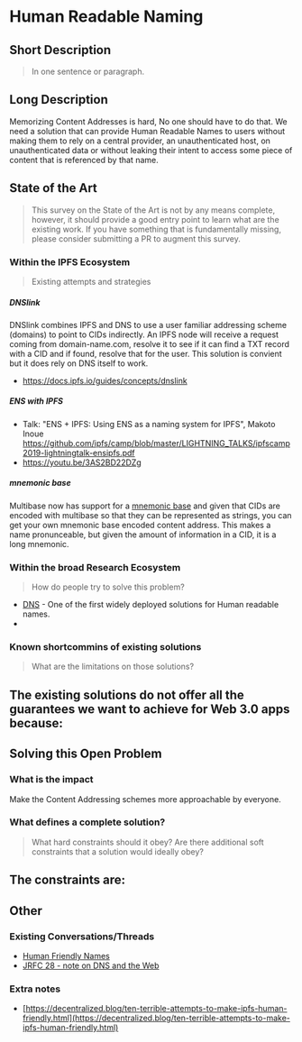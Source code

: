# Human Readable Naming

## Short Description
> In one sentence or paragraph.

## Long Description

Memorizing Content Addresses is hard, No one should have to do that. We need a solution that can provide Human Readable Names to users without making them to rely on a central provider, an unauthenticated host, on unauthenticated data or without leaking their intent to access some piece of content that is referenced by that name.

## State of the Art

> This survey on the State of the Art is not by any means complete, however, it should provide a good entry point to learn what are the existing work. If you have something that is fundamentally missing, please consider submitting a PR to augment this survey. 

### Within the IPFS Ecosystem
> Existing attempts and strategies

##### DNSlink

DNSlink combines IPFS and DNS to use a user familiar addressing scheme (domains) to point to CIDs indirectly. An IPFS node will receive a request coming from domain-name.com, resolve it to see if it can find a TXT record with a CID and if found, resolve that for the user. This solution is convient but it does rely on DNS itself to work.

- https://docs.ipfs.io/guides/concepts/dnslink

##### ENS with IPFS

- Talk: "ENS + IPFS: Using ENS as a naming system for IPFS", Makoto Inoue https://github.com/ipfs/camp/blob/master/LIGHTNING_TALKS/ipfscamp2019-lightningtalk-ensipfs.pdf
- https://youtu.be/3AS2BD22DZg

##### mnemonic base

Multibase now has support for a [mnemonic base](https://github.com/multiformats/js-multibase/compare/36d60d3f9379ea005327fe3a375f03ba286d0ecc...tableflip:feat/mnemonic-base) and given that CIDs are encoded with multibase so that they can be represented as strings, you can get your own mnemonic base encoded content address. This makes a name pronunceable, but given the amount of information in a CID, it is a long mnemonic.

### Within the broad Research Ecosystem
> How do people try to solve this problem?

- [DNS](https://en.wikipedia.org/wiki/Domain_Name_System) - One of the first widely deployed solutions for Human readable names. 
- 

### Known shortcommins of existing solutions
> What are the limitations on those solutions?

The existing solutions do not offer all the guarantees we want to achieve for Web 3.0 apps because:
-

## Solving this Open Problem

### What is the impact

Make the Content Addressing schemes more approachable by everyone.

### What defines a complete solution?
> What hard constraints should it obey? Are there additional soft constraints that a solution would ideally obey?

The constraints are:
- 

## Other

### Existing Conversations/Threads

- [Human Friendly Names](https://github.com/ipfs/notes/issues/286)
- [JRFC 28 - note on DNS and the Web](https://github.com/jbenet/random-ideas/issues/28)

### Extra notes

- [https://decentralized.blog/ten-terrible-attempts-to-make-ipfs-human-friendly.html](https://decentralized.blog/ten-terrible-attempts-to-make-ipfs-human-friendly.html)
